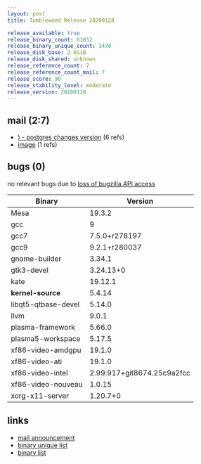 ```yaml
---
layout: post
title: Tumbleweed Release 20200128

release_available: true
release_binary_count: 61852
release_binary_unique_count: 1470
release_disk_base: 2.5GiB
release_disk_shared: unknown
release_reference_count: 7
release_reference_count_mail: 7
release_score: 90
release_stability_level: moderate
release_version: 20200128
---
```


## mail (2:7)

- [) - postgres changes version](https://lists.opensuse.org/opensuse-factory/2020-01/msg00311.html) (6 refs)
- [image](https://lists.opensuse.org/opensuse-factory/2020-02/msg00343.html) (1 refs)

## bugs (0)

<!--more-->

no relevant bugs due to [loss of bugzilla API access](https://bugzilla.opensuse.org/show_bug.cgi?id=1157722)

Binary | Version
--- | ---
Mesa | 19.3.2
gcc | 9
gcc7 | 7.5.0+r278197
gcc9 | 9.2.1+r280037
gnome-builder | 3.34.1
gtk3-devel | 3.24.13+0
kate | 19.12.1
**kernel-source** | 5.4.14
libqt5-qtbase-devel | 5.14.0
llvm | 9.0.1
plasma-framework | 5.66.0
plasma5-workspace | 5.17.5
xf86-video-amdgpu | 19.1.0
xf86-video-ati | 19.1.0
xf86-video-intel | 2.99.917+git8674.25c9a2fcc
xf86-video-nouveau | 1.0.15
xorg-x11-server | 1.20.7+0

## links

- [mail announcement](https://lists.opensuse.org/opensuse-factory/2020-01/msg00310.html)
- [binary unique list](http://download.opensuse.org/history/20200128/rpm.unique.list)
- [binary list](http://download.opensuse.org/history/20200128/rpm.list)
